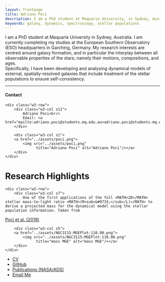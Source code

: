 ```yaml
---
layout: frontpage
title: Adriano Poci
description: I am a PhD student at Maquarie University, in Sydney, Australia. I am currently completing my studies at the European Southern Observatory (ESO) headquarters in Garching, Germany.
keywords: galaxy, dynamics, spectroscopy, stellar populations
---
```


I am a PhD student at Maquarie University in Sydney, Australia. I am currently completing my studies at the European Southern Observatory (ESO) headquarters in Garching, Germany. My research interests are centred around galaxy formation, and in particular the interplay between all observable properties of the stars; namely their motions, compositions, and ages.  
Specifically, I have been developing and analysing dynamical models of external, spatially-resolved galaxies that include treatment of the stellar populations to ensure self-consistency.

---


<div class="container">
<h4><a name="contact"></a>Contact</h4>

    <div class="w3-row">
        <div class="w3-col s11">
            Adriano Poci<br/>
            Email: <a href="mailto:adriano.poci@students.mq.edu.au>adriano.poci@students.mq.edu.au</a>
        </div>

        <div class="w3-col s1">
        <a href="../assets/poci.png">
            <img src="../assets/poci.png"
                  title="Adriano Poci" alt="Adriano Poci"/></a>
        </div>
    </div>
</div>

# Research Highlights

<div class="container">

    <div class="w3-row">
        <div class="w3-col s7">
            One of the first applications of the full <MATH>2D</MATH> stellar mass-to-light ratio <MATH>(M<sub>&#9733;</sub>/L)</MATH> to derive a projected mass for the dynamical model using the stellar population information. Taken from 
<a href="https://ui.adsabs.harvard.edu/abs/2019MNRAS.487.3776P/abstract">Poci et al. (2019)</a>.
        </div>

        <div class="w3-col s5">
        <a href="../assets/NGC3115-MGEPlot-110.00.png">
            <img src="../assets/NGC3115-MGEPlot-110.00.png"
                  title="mass MGE" alt="mass MGE"/></a>
        </div>
    </div>
</div>

<div class="navbar">
  <div class="navbar-inner">
      <ul class="nav">
          <li><a href="{{ BASE_PATH }}/assets/CV.pdf">CV</a></li>
          <li><a href="https://github.com/adriano-poci">GitHub</a></li>
          <li><a href="https://ui.adsabs.harvard.edu/search/p_=0&q=author%3A%22Poci%2C%20Adriano%22&sort=date%20desc%2C%20bibcode%20desc">Publications (NASA/ADS)</a></li>
          <li><a href="mailto:adriano.poci@students.mq.edu.au">Email Me</a></li>
      </ul>
  </div>
</div>